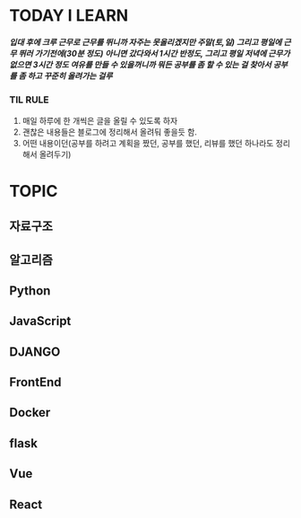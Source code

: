 # TODAY I LEARN
##### 입대 후에 크루 근무로 근무를 뛰니까 자주는 못올리겠지만 주말(토,일) 그리고 평일에 근무 뛰러 가기전에(30분 정도) 아니면 갔다와서 1시간 반정도, 그리고 평일 저녁에 근무가 없으면 3시간 정도 여유를 만들 수 있을꺼니까 뭐든 공부를 좀 할 수 있는 걸 찾아서 공부를 좀 하고 꾸준히 올려가는 걸루

### TIL RULE
1. 매일 하루에 한 개씩은 글을 올릴 수 있도록 하자
2. 괜찮은 내용들은 블로그에 정리해서 올려둬 좋을듯 함.
3. 어떤 내용이던(공부를 하려고 계획을 짰던, 공부를 했던, 리뷰를 했던 하나라도 정리해서 올려두기)

# TOPIC
## 자료구조
## 알고리즘
## Python
## JavaScript
## DJANGO
## FrontEnd
## Docker
## flask 
## Vue
## React
